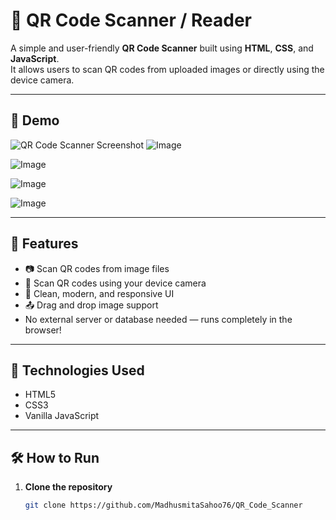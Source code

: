 # 📱 QR Code Scanner / Reader

A simple and user-friendly **QR Code Scanner** built using **HTML**, **CSS**, and **JavaScript**.  
It allows users to scan QR codes from uploaded images or directly using the device camera.

---

## 📸 Demo

![QR Code Scanner Screenshot](images/screenshot.png)
![Image](https://github.com/user-attachments/assets/129d3219-9553-4c67-ae7a-76cac2e5c996)

![Image](https://github.com/user-attachments/assets/a27a1993-96b1-485c-84d0-8238d0d726cc)

![Image](https://github.com/user-attachments/assets/6ab8342e-1cb8-4031-840f-e6f9acf58e7e)

![Image](https://github.com/user-attachments/assets/b412f6c1-c8f4-4924-92e7-4e5edbf22f87)


---

## 📌 Features

- 📷 Scan QR codes from image files
- 📱 Scan QR codes using your device camera
- 📄 Clean, modern, and responsive UI
- 📤 Drag and drop image support
- No external server or database needed — runs completely in the browser!

---

## 🚀 Technologies Used

- HTML5
- CSS3
- Vanilla JavaScript

---

## 🛠️ How to Run

1. **Clone the repository**
   ```bash
   git clone https://github.com/MadhusmitaSahoo76/QR_Code_Scanner

